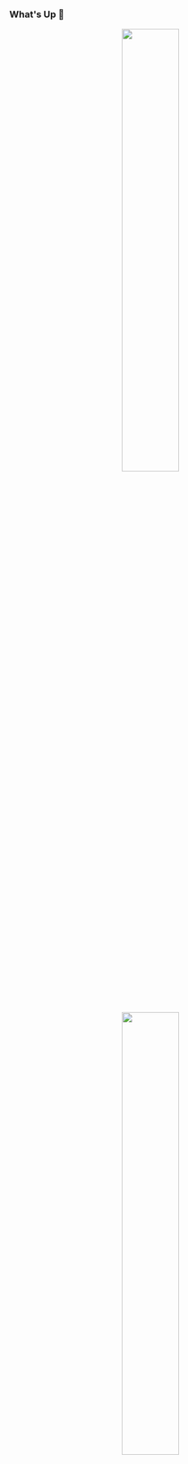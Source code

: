 ### What's Up 👋

<div align="center">
<a href="https://github.com/ZaPeZaPe">
 <img width="45%" src="https://github-readme-stats.vercel.app/api?username=ZaPeZaPe&show_icons=true&theme=tokyonight"> 
</div>
<div align="center">
<a href="https://github.com/ZaPeZaPe">
 <img width="45%" src="https://github-readme-stats.vercel.app/api/top-langs/?username=ZaPeZaPe&layout=compact&theme=tokyonight">
</div>

<!--
**ZaPeZaPe/ZaPeZaPe** is a ✨ _special_ ✨ repository because its `README.md` (this file) appears on your GitHub profile.

Here are some ideas to get you started:

- 🔭 I’m currently working on ...
- 🌱 I’m currently learning ...
- 👯 I’m looking to collaborate on ...
- 🤔 I’m looking for help with ...
- 💬 Ask me about ...
- 📫 How to reach me: ...
- 😄 Pronouns: ...
- ⚡ Fun fact: ...
-->
